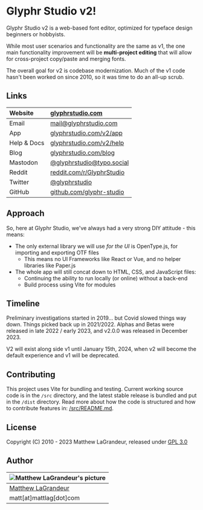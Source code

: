 # Glyphr Studio v2!

Glyphr Studio v2 is a web-based font editor, optimized for typeface design beginners or hobbyists.

While most user scenarios and functionality are the same as v1, the one main
functionality improvement will be **multi-project editing** that will allow for
cross-project copy/paste and merging fonts.

The overall goal for v2 is codebase modernization. Much of the v1 code hasn't been
worked on since 2010, so it was time to do an all-up scrub.

## Links

| Website     | [glyphrstudio.com](https://www.glyphrstudio.com)                    |
| :---------- | :------------------------------------------------------------------ |
| Email       | [mail@glyphrstudio.com](mailto:mail@glyphrstudio.com)               |
| App         | [glyphrstudio.com/v2/app](https://www.glyphrstudio.com/v2/app)      |
| Help & Docs | [glyphrstudio.com/v2/help](https://www.glyphrstudio.com/v2/help/)   |
| Blog        | [glyphrstudio.com/blog](https://www.glyphrstudio.com/blog/)         |
| Mastodon    | [@glyphrstudio@typo.social](https://typo.social/@glyphrstudio)      |
| Reddit      | [reddit.com/r/GlyphrStudio](https://www.reddit.com/r/GlyphrStudio/) |
| Twitter     | [@glyphrstudio](https://twitter.com/glyphrstudio)                   |
| GitHub      | [github.com/glyphr-studio](https://github.com/glyphr-studio)        |

## Approach

So, here at Glyphr Studio, we've always had a very strong DIY attitude - this means:

- The only external library we will use _for the UI_ is OpenType.js, for importing and
  exporting OTF files
  - This means no UI Frameworks like React or Vue, and no helper libraries like Paper.js
- The whole app will still concat down to HTML, CSS, and JavaScript files:
  - Continuing the ability to run locally (or online) without a back-end
  - Build process using Vite for modules

## Timeline

Preliminary investigations started in 2019... but Covid slowed things way down.
Things picked back up in 2021/2022. Alphas and Betas were released in late 2022
/ early 2023, and v2.0.0 was released in December 2023.

V2 will exist along side v1 until January 15th, 2024, when v2 will become the default
experience and v1 will be deprecated.

## Contributing

This project uses Vite for bundling and testing. Current working source code is in the
`/src` directory, and the latest stable release is bundled and put in the `/dist` directory.
Read more about how the code is structured and how to contribute features in: [/src/README.md](./src/README.md).

## License

Copyright (C) 2010 - 2023 Matthew LaGrandeur, released under
[GPL 3.0](https://github.com/mattlag/Glyphr-Studio/blob/master/LICENSE-gpl-3.0.txt)

## Author

| ![Matthew LaGrandeur's picture](https://1.gravatar.com/avatar/f6f7b963adc54db7e713d7bd5f4903ec?s=70) |
| ---------------------------------------------------------------------------------------------------- |
| [Matthew LaGrandeur](http://mattlag.com/)                                                            |
| matt[at]mattlag[dot]com                                                                              |
